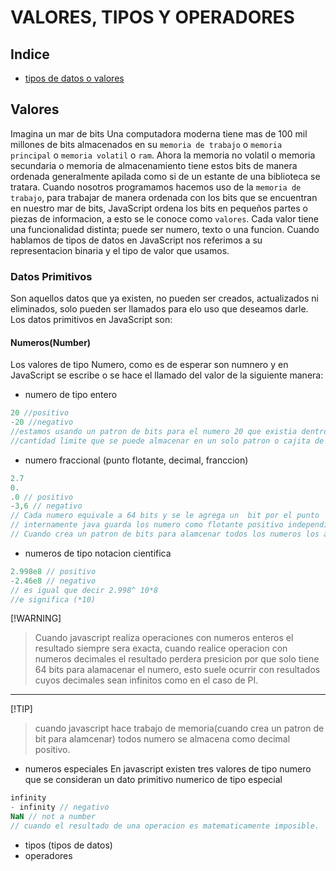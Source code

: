 # VALORES, TIPOS Y OPERADORES
## Indice
- [tipos de datos o valores](#valores)
## Valores
Imagina un mar de bits
Una computadora moderna tiene mas de 100 mil millones de bits almacenados en su `memoria de trabajo` o `memoria principal` o `memoria volatil` o `ram`.
Ahora la memoria no volatil o memoria secundaria o memoria de almacenamiento tiene estos bits de manera ordenada generalmente apilada como si de un estante de una biblioteca se tratara.
Cuando nosotros programamos hacemos uso de la `memoria de trabajo`, para trabajar de manera ordenada con los bits que se encuentran en nuestro mar de bits, JavaScript ordena los bits en pequeños partes o piezas de informacion, a esto se le conoce como `valores`.
Cada valor tiene una funcionalidad distinta; puede ser numero, texto o una funcion.
Cuando hablamos de tipos de datos en JavaScript nos referimos a su representacion binaria y el tipo de valor que usamos.
### Datos Primitivos
Son aquellos datos que ya existen, no pueden ser creados, actualizados ni eliminados, solo pueden ser llamados para elo uso que deseamos darle.
Los datos primitivos en JavaScript son:
#### Numeros(Number)
Los valores de tipo Numero, como es de esperar son numnero y en JavaScript se escribe o se hace el llamado del valor de la siguiente manera:
- numero de tipo entero
```js
20 //positivo
-20 //negativo
//estamos usando un patron de bits para el numero 20 que existia dentro de la memoria de trabajo.
//cantidad limite que se puede almacenar en un solo patron o cajita de 64bits  es de 2 elevado a 64. Por cada numero la representacion siempre sera 64 bits en javascript
```
- numero fraccional (punto flotante, decimal, franccion)
```js
2.7 
0.
.0 // positivo
-3,6 // negativo
// Cada numero equivale a 64 bits y se le agrega un  bit por el punto
// internamente java guarda los numero como flotante positivo independientemente de su tipo de numero
// Cuando crea un patron de bits para alamcenar todos los numeros los almacena como decimal positivo.
```
- numeros de tipo notacion cientifica
```js
2.998e8 // positivo
-2.46e8 // negativo
// es igual que decir 2.998^ 10*8
//e significa (*10)
```
[!WARNING]
>Cuando javascript realiza operaciones con numeros enteros el resultado siempre sera exacta, cuando realice operacion con numeros decimales el resultado perdera presicion por que solo tiene 64 bits para alamacenar el numero, esto suele ocurrir con resultados cuyos decimales sean infinitos como en el caso de PI.
---
[!TIP]
>cuando javascript hace trabajo de memoria(cuando crea un patron de bit para alamcenar) todos numero se almacena como decimal positivo.
- numeros especiales 
En javascript existen tres valores de tipo numero que se consideran un dato primitivo numerico de tipo especial
```js
infinity
- infinity // negativo
NaN // not a number
// cuando el resultado de una operacion es matematicamente imposible.
```


- tipos (tipos de datos)
- operadores
